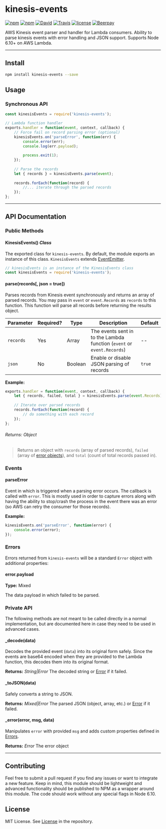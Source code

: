 # kinesis-events
[![npm](https://img.shields.io/npm/v/kinesis-events.svg?style=for-the-badge)](https://www.npmjs.com/package/kinesis-events) [![npm](https://img.shields.io/npm/dt/kinesis-events.svg?style=for-the-badge)](https://www.npmjs.com/package/kinesis-events) [![David](https://img.shields.io/david/KyleRoss/kinesis-events.svg?style=for-the-badge)](https://david-dm.org/KyleRoss/kinesis-events) [![Travis](https://img.shields.io/travis/KyleRoss/kinesis-events/master.svg?style=for-the-badge)](https://travis-ci.org/KyleRoss/kinesis-events) [![license](https://img.shields.io/github/license/KyleRoss/kinesis-events.svg?style=for-the-badge)](https://github.com/KyleRoss/kinesis-events/blob/master/LICENSE) [![Beerpay](https://img.shields.io/beerpay/KyleRoss/kinesis-events.svg?style=for-the-badge)](https://beerpay.io/KyleRoss/kinesis-events)

AWS Kinesis event parser and handler for Lambda consumers. Ability to parse kinesis events with error handling and JSON support. Supports Node 6.10+ on AWS Lambda.

---

## Install
```bash
npm install kinesis-events --save
```

## Usage
### Synchronous API
```js
const kinesisEvents = require('kinesis-events');

// Lambda function handler
exports.handler = function(event, context, callback) {
    // Force fail on record parsing error (optional)
    kinesisEvents.on('parseError', function(err) {
        console.error(err);
        console.log(err.payload);
        
        process.exit(1);
    });
    
    // Parse the records
    let { records } = kinesisEvents.parse(event);
    
    records.forEach(function(record) {
        //... iterate through the parsed records
    });
};
```

---

## API Documentation

### Public Methods
#### KinesisEvents() _Class_
The exported class for `kinesis-events`. By default, the module exports an instance of this class. `KinesisEvents` extends [EventEmitter](https://nodejs.org/api/events.html#events_class_eventemitter).

```js
// kinesisEvents is an instance of the KinesisEvents class
const kinesisEvents = require('kinesis-events');
```

#### parse(records[, json = true])
Parses records from Kinesis event synchronously and returns an array of parsed records. You may pass in `event` or `event.Records` as `records` to this function. This function will parse all records before returning the results object.

| Parameter | Required? | Type    | Description                                                            | Default |
|-----------|-----------|---------|------------------------------------------------------------------------|---------|
| `records` | Yes       | Array   | The events sent in to the Lambda function (`event` or `event.Records`) | --      |
| `json`    | No        | Boolean | Enable or disable JSON parsing of records                              | `true`  |

**Example:**
```js
exports.handler = function(event, context, callback) {
    let { records, failed, total } = kinesisEvents.parse(event.Records);
    
    // Iterate over parsed records
    records.forEach(function(record) {
        // do something with each record
    });
};
```
###### Returns: _Object_
> Returns an object with `records` (array of parsed records), `failed` (array of [error objects](#errors)), and `total` (count of total records passed in).


### Events
#### parseError
Event in which is triggered when a parsing error occurs. The callback is called with `error`. This is mostly used in order to capture errors along with having the ability to stop/crash the process in the event there was an error (so AWS can retry the consumer for those records).

**Example:**
```js
kinesisEvents.on('parseError', function(error) {
    console.error(error);
});
```

### Errors
Errors returned from `kinesis-events` will be a standard `Error` object with additional properties:

#### error.payload
**Type:** Mixed

The data payload in which failed to be parsed.

### Private API
The following methods are not meant to be called directly in a normal implementation, but are documented here in case they need to be used in advanced cases.

#### _decode(data)
Decodes the provided event (`data`) into its original form safely. Since the events are base64 encoded when they are provided to the Lambda function, this decodes them into its original format.

**Returns:** _String|Error_ The decoded string or [Error](#errors) if it failed.

#### _toJSON(data)
Safely converts a string to JSON.

**Returns:** _Mixed|Error_ The parsed JSON (object, array, etc.) or [Error](#errors) if it failed.

#### _error(error, msg, data)
Manipulates `error` with provided `msg` and adds custom properties defined in [Errors](#errors).

**Returns:** _Error_ The error object

---

## Contributing
Feel free to submit a pull request if you find any issues or want to integrate a new feature. Keep in mind, this module should be lightweight and advanced functionality should be published to NPM as a wrapper around this module. The code should work without any special flags in Node 6.10.

## License
MIT License. See [License](https://github.com/KyleRoss/kinesis-events/blob/master/LICENSE) in the repository.
